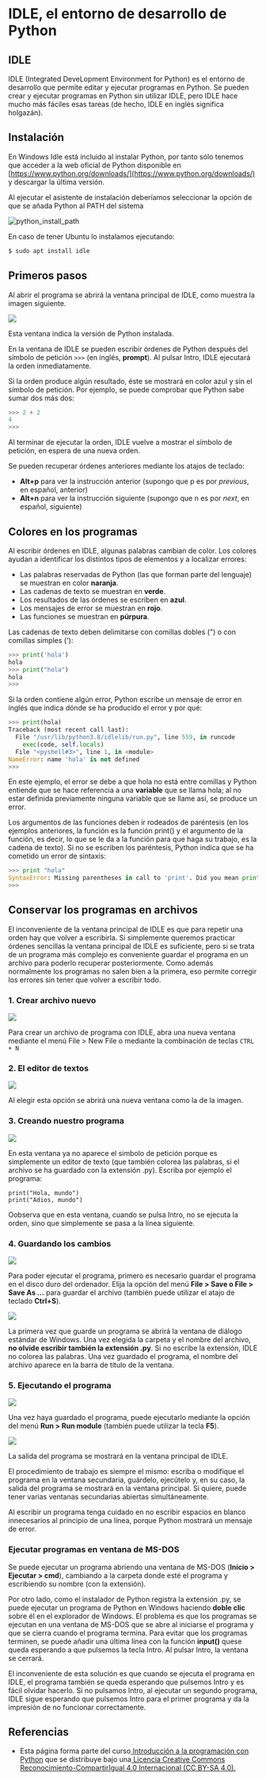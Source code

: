 ﻿# IDLE, el entorno de desarrollo de Python

## IDLE

IDLE (Integrated DeveLopment Environment for Python) es el entorno de desarrollo que permite editar y ejecutar programas en Python. Se pueden crear y ejecutar programas en Python sin utilizar IDLE, pero IDLE hace mucho más fáciles esas tareas (de hecho, IDLE en inglés significa holgazán).
## Instalación
En Windows Idle está incluido al instalar Python, por tanto sólo tenemos que acceder a la web oficial de Python disponible en  [https://www.python.org/downloads/](https://www.python.org/downloads/) y descargar la última versión.

Al ejecutar el asistente de instalación deberíamos seleccionar la opción de que se añada Python al PATH del sistema

![python_install_path](imgs/python_install_path.png)

En caso de tener Ubuntu lo instalamos ejecutando:

```bash
$ sudo apt install idle
```

## Primeros pasos

Al abrir el programa se abrirá la ventana principal de IDLE, como muestra la imagen siguiente.

![](imgs/002.jpeg)

Esta ventana indica la versión de Python instalada.

En la ventana de IDLE se pueden escribir órdenes de Python después del símbolo de 
 petición `>>>`  (en inglés, **prompt**). Al pulsar Intro, IDLE ejecutará la orden inmediatamente. 

Si la orden produce algún resultado, éste se mostrará en color azul y sin el símbolo de petición. Por ejemplo, se puede comprobar que Python sabe sumar dos más dos:
```python
>>> 2 + 2
4
>>>
```

Al terminar de ejecutar la orden, IDLE vuelve a mostrar el símbolo de petición, en espera de una nueva orden.

Se pueden recuperar órdenes anteriores mediante los atajos de teclado:

- **Alt+p** para ver la instrucción anterior (supongo que p es por *previous*, en español, anterior)
- **Alt+n** para ver la instrucción siguiente (supongo que n es por *next*, en español, siguiente)

##  Colores en los programas

Al escribir órdenes en IDLE, algunas palabras cambian de color. Los colores ayudan a identificar los distintos tipos de elementos y a localizar errores:

- Las palabras reservadas de Python (las que forman parte del lenguaje) se muestran en color **naranja**.
- Las cadenas de texto se muestran en **verde**.
- Los resultados de las órdenes se escriben en **azul**.
- Los mensajes de error se muestran en **rojo**.
- Las funciones se muestran en **púrpura**.

Las cadenas de texto deben delimitarse con comillas dobles (") o con comillas simples ('):

```python
>>> print('hola')
hola
>>> print("hola")
hola
>>> 
```

Si la orden contiene algún error, Python escribe un mensaje de error en inglés que indica dónde se ha producido el error y por qué:

```py
>>> print(hola)
Traceback (most recent call last):
  File "/usr/lib/python3.8/idlelib/run.py", line 559, in runcode
    exec(code, self.locals)
  File "<pyshell#3>", line 1, in <module>
NameError: name 'hola' is not defined
>>> 
```

En este ejemplo, el error se debe a que hola no está entre comillas y Python entiende que se hace referencia a una **variable** que se llama hola; al no estar definida previamente ninguna variable que se llame así, se produce un error.

Los argumentos de las funciones deben ir rodeados de paréntesis (en los ejemplos anteriores, la función es la función print() y el argumento de la función, es decir, lo que se le da a la función para que haga su trabajo, es la cadena de texto). Si no se escriben los paréntesis, Python indica que se ha cometido un error de sintaxis:

```python
>>> print "hola"
SyntaxError: Missing parentheses in call to 'print'. Did you mean print("hola")?
>>> 
```

## Conservar los programas en archivos

El inconveniente de la ventana principal de IDLE es que para repetir una orden hay que volver a escribirla. Si simplemente queremos practicar órdenes sencillas la ventana principal de IDLE es suficiente, pero si se trata de un programa más complejo es conveniente guardar el programa en un archivo para poderlo recuperar posteriormente. Como además normalmente los programas no salen bien a la primera, eso permite corregir los errores sin tener que volver a escribir todo.

### 1. Crear archivo nuevo

![](imgs/013.jpeg)

Para crear un archivo de programa con IDLE, abra una nueva ventana mediante el menú File > New File o mediante la combinación de teclas `CTRL + N`

### 2. El editor de textos

![](imgs/015.jpeg)

Al elegir esta opción se abrirá una nueva ventana como la de la imagen.

### 3. Creando nuestro programa

![](imgs/017.jpeg)

En esta ventana ya no aparece el simbolo de petición porque es simplemente un editor de texto (que también colorea las palabras, si el archivo se ha guardado con la extensión .py). Escriba por ejemplo el programa:

```pyth
print("Hola, mundo")
print("Adios, mundo")
```

Oobserva que en esta ventana, cuando se pulsa Intro, no se ejecuta la orden, sino que simplemente se pasa a la línea siguiente.

### 4. Guardando los cambios

![](imgs/019.jpeg)

Para poder ejecutar el programa, primero es necesario guardar el programa en el disco duro del ordenador. Elija la opción del menú **File > Save o File > Save As ...** para guardar el archivo (también puede utilizar el atajo de teclado **Ctrl+S**).

![](imgs/021.jpeg)

La primera vez que guarde un programa se abrirá la ventana de diálogo estándar de Windows. Una vez elegida la carpeta y el nombre del archivo, **no olvide escribir también la extensión .py**. Si no escribe la extensión, IDLE no colorea las palabras. Una vez guardado el programa, el nombre del archivo aparece en la barra de título de la ventana.

### 5. Ejecutando el programa

![](imgs/023.jpeg)

Una vez haya guardado el programa, puede ejecutarlo mediante la opción del menú **Run > Run module** (también puede utilizar la tecla **F5**).



![](imgs/025.jpeg)

La salida del programa se mostrará en la ventana principal de IDLE.

El procedimiento de trabajo es siempre el mismo: escriba o modifique el programa en la ventana secundaria, guárdelo, ejecútelo y, en su caso, la salida del programa se mostrará en la ventana principal. Si quiere, puede tener varias ventanas secundarias abiertas simultáneamente.

Al escribir un programa tenga cuidado en no escribir espacios en blanco innecesarios al principio de una línea, porque Python mostrará un mensaje de error. 

### Ejecutar programas en ventana de MS-DOS

Se puede ejecutar un programa abriendo una ventana de MS-DOS (**Inicio > Ejecutar > cmd**), cambiando a la carpeta donde esté el programa y escribiendo su nombre (con la extensión).

Por otro lado, como el instalador de Python registra la extensión .py, se puede ejecutar un programa de Python en Windows haciendo **doble clic** sobre él en el explorador de Windows. El problema es que los programas se ejecutan en una ventana de MS-DOS que se abre al iniciarse el programa y que se cierra cuando el programa termina. Para evitar que los programas terminen, se puede añadir una última línea con la función **input()** quese queda esperando a que pulsemos la tecla Intro. Al pulsar Intro, la ventana se cerrará.

El inconveniente de esta solución es que cuando se ejecuta el programa en IDLE, el programa también se queda esperando que pulsemos Intro y es fácil olvidar hacerlo. Si no pulsamos Intro, al ejecutar un segundo programa, IDLE sigue esperando que pulsemos Intro para el primer programa y da la impresión de no funcionar correctamente. 

## Referencias

* Esta página forma parte del curso[ Introducción a la programación con Python](http://www.mclibre.org/consultar/python/) que se distribuye bajo una[ Licencia Creative Commons Reconocimiento-CompartirIgual 4.0 Internacional (CC BY-SA 4.0).](https://creativecommons.org/licenses/by-sa/4.0/deed.es_ES)
